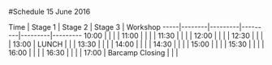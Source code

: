 #Schedule 15 June 2016

Time | Stage 1 | Stage 2 | Stage 3 | Workshop
-----|--------|---------|---------|---------|---------
10:00  | | | |
11:00  | | | | 
11:30  | | | | 
12:00  | | | | 
12:30  | | | | 
13:00  | LUNCH                  | | | 
13:30  |                        | | | 
14:00  | | | | 
14:30  | | | | 
15:00  | | | | 
15:30  | | | | 
16:00  | | | | 
16:30  | | | | 
17:00  | Barcamp Closing        | | | 
